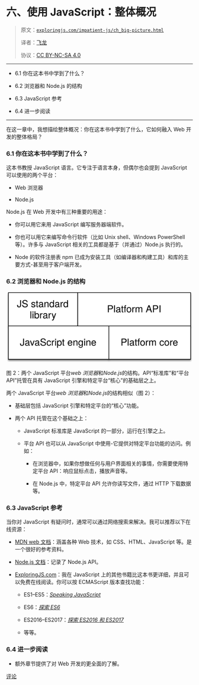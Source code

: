 # 六、使用 JavaScript：整体概况

> 原文：[`exploringjs.com/impatient-js/ch_big-picture.html`](https://exploringjs.com/impatient-js/ch_big-picture.html)
> 
> 译者：[飞龙](https://github.com/wizardforcel)
> 
> 协议：[CC BY-NC-SA 4.0](https://creativecommons.org/licenses/by-nc-sa/4.0/)


* * *

+   6.1 你在这本书中学到了什么？

+   6.2 浏览器和 Node.js 的结构

+   6.3 JavaScript 参考

+   6.4 进一步阅读

* * *

在这一章中，我想描绘整体概况：你在这本书中学到了什么，它如何融入 Web 开发的整体格局？

### 6.1 你在这本书中学到了什么？

这本书教授 JavaScript 语言。它专注于语言本身，但偶尔也会提到 JavaScript 可以使用的两个平台：

+   Web 浏览器

+   Node.js

Node.js 在 Web 开发中有三种重要的用途：

+   你可以用它来用 JavaScript 编写服务器端软件。

+   你也可以用它来编写命令行软件（比如 Unix shell、Windows PowerShell 等）。许多与 JavaScript 相关的工具都是基于（并通过）Node.js 执行的。

+   Node 的软件注册表 npm 已成为安装工具（如编译器和构建工具）和库的主要方式-甚至用于客户端开发。

### 6.2 浏览器和 Node.js 的结构

![图 2：两个 JavaScript 平台 web 浏览器和 Node.js 的结构。API“标准库”和“平台 API”托管在具有 JavaScript 引擎和特定平台“核心”的基础层之上。](img/e6d9b16bd5efb55d1d6f2c5283d1de6d.png)

图 2：两个 JavaScript 平台*web 浏览器*和*Node.js*的结构。API“标准库”和“平台 API”托管在具有 JavaScript 引擎和特定平台“核心”的基础层之上。

两个 JavaScript 平台*web 浏览器*和*Node.js*的结构相似（图 2）：

+   基础层包括 JavaScript 引擎和特定平台的“核心”功能。

+   两个 API 托管在这个基础之上：

    +   JavaScript 标准库是 JavaScript 的一部分，运行在引擎之上。

    +   平台 API 也可以从 JavaScript 中使用-它提供对特定平台功能的访问。例如：

        +   在浏览器中，如果你想做任何与用户界面相关的事情，你需要使用特定平台 API：响应鼠标点击，播放声音等。

        +   在 Node.js 中，特定平台 API 允许你读写文件，通过 HTTP 下载数据等。

### 6.3 JavaScript 参考

当你对 JavaScript 有疑问时，通常可以通过网络搜索来解决。我可以推荐以下在线资源：

+   [MDN web 文档](https://developer.mozilla.org/en-US/)：涵盖各种 Web 技术，如 CSS、HTML、JavaScript 等。是一个很好的参考资料。

+   [Node.js 文档](https://nodejs.org/en/docs/)：记录了 Node.js API。

+   [ExploringJS.com](https://exploringjs.com)：我在 JavaScript 上的其他书籍比这本书更详细，并且可以免费在线阅读。你可以按 ECMAScript 版本查找功能：

    +   ES1–ES5：[*Speaking JavaScript*](http://speakingjs.com/)

    +   ES6：[*探索 ES6*](https://exploringjs.com/es6.html)

    +   ES2016–ES2017：[*探索 ES2016 和 ES2017*](https://exploringjs.com/es2016-es2017.html)

    +   等等。

### 6.4 进一步阅读

+   额外章节提供了对 Web 开发的更全面的了解。

[评论](https://github.com/rauschma/impatient-js/issues/32)
